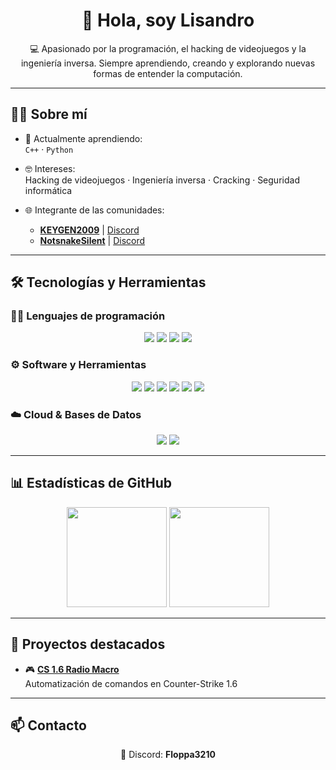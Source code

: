 <h1 align="center">👋 Hola, soy Lisandro</h1>

<p align="center">
  💻 Apasionado por la programación, el hacking de videojuegos y la ingeniería inversa.  
  Siempre aprendiendo, creando y explorando nuevas formas de entender la computación.  
</p>

---

## 🧑‍💻 Sobre mí

- 🌱 Actualmente aprendiendo:  
  `C++` · `Python`

- 🤓 Intereses:  
  Hacking de videojuegos · Ingeniería inversa · Cracking · Seguridad informática

- 🌐 Integrante de las comunidades:  
  - [**KEYGEN2009**](https://www.youtube.com/@KeyGen2009) | [Discord](https://discord.gg/B8Nm8Ewggg)  
  - [**NotsnakeSilent**](https://www.youtube.com/@notsnakesilent) | [Discord](https://discord.gg/ZgxbjMNHKW)

---

## 🛠️ Tecnologías y Herramientas

### 👨‍💻 Lenguajes de programación
<p align="center">
  <img src="https://img.shields.io/badge/Python-3776AB?style=for-the-badge&logo=python&logoColor=white" />
  <img src="https://img.shields.io/badge/C++-00599C?style=for-the-badge&logo=c%2b%2b&logoColor=white" />
  <img src="https://img.shields.io/badge/Assembly-6E4C13?style=for-the-badge&logo=assemblyscript&logoColor=white" />
  <img src="https://img.shields.io/badge/Bash-121011?style=for-the-badge&logo=gnu-bash&logoColor=white" />
</p>

### ⚙️ Software y Herramientas
<p align="center">
  <img src="https://img.shields.io/badge/VS%20Code-007ACC?style=for-the-badge&logo=visual-studio-code&logoColor=white" />
  <img src="https://img.shields.io/badge/Git-F05032?style=for-the-badge&logo=git&logoColor=white" />
  <img src="https://img.shields.io/badge/Wireshark-1679A7?style=for-the-badge&logo=wireshark&logoColor=white" />
  <img src="https://img.shields.io/badge/Nmap-00457C?style=for-the-badge&logo=nmap&logoColor=white" />
  <img src="https://img.shields.io/badge/IDA-000000?style=for-the-badge&logoColor=white" />
  <img src="https://img.shields.io/badge/x64dbg-1A1A1A?style=for-the-badge&logoColor=white" />
</p>

### ☁️ Cloud & Bases de Datos
<p align="center">
  <img src="https://img.shields.io/badge/GitHub%20Pages-222222?style=for-the-badge&logo=github&logoColor=white" />
  <img src="https://img.shields.io/badge/MySQL-005C84?style=for-the-badge&logo=mysql&logoColor=white" />
</p>

---

## 📊 Estadísticas de GitHub

<p align="center">
  <img src="https://github-readme-stats.vercel.app/api?username=lisandro-bat&show_icons=true&theme=radical" height="160" />
  <img src="https://github-readme-stats.vercel.app/api/top-langs/?username=lisandro-bat&layout=compact&theme=radical" height="160" />
</p>

---

## 🚧 Proyectos destacados

- 🎮 [**CS 1.6 Radio Macro**](https://github.com/lisandro-bat/spammer-radio)  
  Automatización de comandos en Counter-Strike 1.6

---

## 📫 Contacto

<p align="center">
  💬 Discord: <strong>Floppa3210</strong>
</p>
